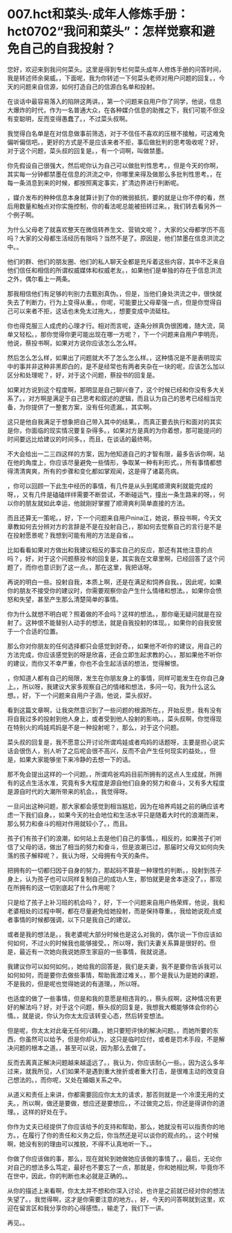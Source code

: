 # 007.hct和菜头·成年人修炼手册：hct0702“我问和菜头”：怎样觉察和避免自己的自我投射？

您好，欢迎来到我问何菜头。这里是得到专栏何菜头成年人修炼手册的问答时间，我是转述师余昊威。，下面呢，我为你转述一下何菜头老师对用户问题的回复。，今天的问题来自信源，如何打造自己的信源白名单和投射。

在谈话中最容易落入的陷阱这两讲。，第一个问题来自用户你了同学，他说，信息大爆炸的时代，作为一名普通大众，在各种媒介信息的助推之下，我们可能不但没有变聪明，反而变得愚蠢了。，不过菜头叔啊。

我觉得白名单是在对信息做事前筛选，对于不信任不喜欢的压根不接触，可这难免偏听偏信吧。，更好的方式是不是应该来者不拒，事后做批判的思考吸收呢？好，对于这个问题，菜头叔的回复是。，有一个词啊，叫做禁墨。

你先假设自己很强大，然后呢你认为自己可以做批判性思考。，但是今天的你啊，其实每一分钟都禁墨在信息的洪流之中，你哪里来得及做那么多批判性思考。，在每一条消息到来的时候，都按照离定事实，扩清边界进行判断呢。

，媒介发布的种种信息本身就算计到了你的微弱抵抗，要的就是让你不停的看，然后用数量和触点对你实施控制，你的看法呢总能被扭转过来。，我们转去看另外一个例子啊。

为什么父母老了就喜欢整天在微信转养生文、营销文呢？，大家的父母都学历不高吗？大家的父母都生活经历有限吗？当然不是了。原因是，他们禁墨在信息洪流之中。。

他们的群、他们的朋友圈、他们的私人聊天全都是充斥着这些内容，其中不乏来自他们信任和相信的所谓权威媒体和权威老友。，如果他们是单独的存在于信息洪流之外，偶尔看上一两条。

那我相信他们有足够的判别力去甄别真伪。，但是，当他们身处洪流之中，很快就失去了判断力，行为上变得从重。，你呢，可能要比父母辈强一点，但是你觉得自己可以来者不拒，这话也未免太过拖大。，想要变成中流砥柱。

你也得克服三人成虎的心理才行。相对而言呢，逐条分辨真伪很困难，随大流，简单又轻松。，那你觉得你更可能出现在哪一方呢？，下一个问题来自用户李明亮，他说，蔡投书啊，如果对方说你应该怎么怎么样。

然后怎么怎么样，如果出了问题就大不了怎么怎么样。，这种情况是不是表明现实中的事并非这种非黑即白的，是不是经常也有两者夹杂在一块的呢，应该怎么加以区分和处理呢？，好，对于这个问题，蔡投书的回复是。

如果对方说到这个程度啊，那明显是自己聊兴奋了，这个时候已经和你没有多大关系了。，对方啊是满足于自己思考和叙述的逻辑，而且认为自己的思考已经相当完备，为你提供了一整套方案，没有任何遗漏。，其实啊。

这只是他自我满足于想象把自己带入其中的结果。，而真正要去执行和面对的其实是你，你面临的现实情况要复杂得多。，如果对方是真的为你着想，那可能提问的时间要远比给建议的时间多。，而且，在谈话的最终啊。

不大会给出一二三四这样的方案，因为他知道自己的才智有限，最多告诉你啊，站在他的角度上，你应该尽量避免一些情形，争取某一种有利形式。，所有事情都想得清清爽爽，所有的步骤和变化都如掌观闻，这是得了诸葛亮病。

，你可以回顾一下此生中经历的事情，有几件是从头到尾顺滑爽利就能完成的呀，，又有几件是磕磕绊绊需要不断尝试，不断碰运气，撞出一条生路来的呀。，何以你的朋友就如此幸运，他就刚好掌握了顺滑爽利简单直接的方法。

而且还算无一策呢。，好，下一个问题来自用户nina江，她说，蔡投书啊，今天文章教如何去分辨对方的言辞是不是在投射自己，，那如何去觉察自己的言行是不是在投射愿景呢？我想到可能有用的方法是自省，。

比如看看如果对方做出和我建议相反的事实自己的反应，那还有其他注意的点吗？，好，对于这个问题蔡投书的回复是，其实我在文章里啊，已经回答了这个问题了，而你也意识到了这一点。，那在这里，我把话呀。

再说的明白一些。投射自我，本质上啊，还是在满足和饲养自我。，因此呢，如果你的朋友不接受你的建议时，你需要观察你会产生什么情绪和想法。，如果你会愤怒和失望，甚至产生那么清楚简单的事情。

你为什么就想不明白呢？照着做的不会吗？这样的想法。，那你毫无疑问就是在投射了。这种恨不能替别人动手的想法，就是自我投射的体现。，如果你的自我安居于一个合适的位置。

那么你对你朋友的任何选择都只会感觉到好奇。，如果他不听你的建议，用自己的方法完成，你应该感觉到的呀是欣喜，还会立即生起求教的心。，那如果他不听你的建议，而你又不幸严重，你也不会生起活该的想法，觉得解恨。

，你知道人都有自己的局限，发生在你朋友身上的事情，同样可能发生在你自己身上。，所以呀，我建议大家多观察自己的情绪和想法，多问一句，我为什么这么想。，好，下一个问题来自用户子涵，他说，菜头叔好。

看到这篇文章啊，让我突然意识到了一些问题的根源所在。，开始反思，我有没有将自我过多的投射到他人身上，或者受到他人投射的影响。，菜头叔啊，你觉得现在特别火的鸡娃鸡妈是不是一种投射呢？，那么，对于这个问题。

菜头叔的回复是，我不愿意公开讨论所谓鸡娃或者鸡妈的话题呀，主要是担心说实话会很伤人，别人听了之后呢会很不高兴，反而不会产生任何现实的益处。，但是，如果大家能够坐下来冷静的去想一下的话。

那不免会提出这样的一个问题。，所谓鸡爸鸡妈目前所拥有的这点人生成就，所拥有的这点生活水准，究竟有多大程度是源自他们自身的努力和奋斗，又有多大程度是源自时代的大潮所带来的机会。，我觉得呀。

一旦问出这种问题，那大家都会感觉到相当尴尬，因为在培养鸡娃之前的确应该考虑一下我们自身。，如果今天的社会地位和生活水平只是随着大时代的浪潮而来，那么努力和奋斗的相对作用就较小了。，而且。

孩子们有孩子们的浪潮，如何站上去是他们自己的事情。，相反的，如果孩子们听信了父母的话，做出了相当的努力和奋斗，但是浪潮已过，那届时父母又如何向失落的孩子解释呢？，我认为呀，父母拥有今天的条件。

把拥有的一切都归因于自身的努力，那起码不算是一种理性的判断。，投射到孩子身上，认为孩子也可以同样复制自己的成功人生，那怕就更是舍本逐没了。，那现在所拥有的这一切到底起了什么作用呢？

只是给了孩子上补习班的机会吗？，好，下一个问题来自用户杨荣辉，他说，我和老婆相处的过程中啊，都在尽量避免给她投射，而是保持尊重。，我给她说观点或者事情的时候都强调，以下只是我自己的建议。

或者是我的想法是。，我老婆呢大部分时候也是这么对我的，偶尔说一下你应该如何如何，不过火的时候我也能够接受。，所以呀，我们夫妻关系算是很好的。但是，最近有一次她向我说她原生家庭的一些事情，我就说道。

我建议你可以如何如何。，她给我的回答是，我们是夫妻，我不是要你告诉我可以如何如何，而是要你去做些事情，帮助我渡过难关。，那个是我认为是她的课题，不是我的，但是呢也觉得她说的有道理。，所以呀。

也适度的做了一些事情，但是和我的意愿是相违背的。，蔡头叔啊，这种情况有更好的解法吗？好，对于这个问题，蔡头叔的回复是，我想我大概能够体会你的心情。，就是说，你认为你太太应该转变心态，然后转变想法。

但是呢，你太太对此毫无任何兴趣。，她只要短评快的解决问题。，而她所要的东西，你虽然可以给予，但是你却认为，这只是临时应付，或者是罚术手段，不是解决问题的根本之道。，甚至可以说，因为那么去做了。

反而去离真正解决问题越来越遥远了。，我认为，你应该耐心一些。，因为这么多年过来，就我所见，人们如果不是遇到重大挫折或者重大打击，是很难主动的改变自己想法的。，而你呢，又处在婚姻关系之中。

从道义和责任上来讲，你都需要回应你太太的请求，那否则就是一个冷漠无用的丈夫。，所以啊，做还是要做，想应还是要想应。，不过做完之后，你还是得讲你的道理。，这样的好处在于。

你作为丈夫已经提供了你应该给予的支持和帮助，那么，她就没有可以指责你的地方。，在履行了你的责任和义务之后，你当然还是可以谈你的观点的。，这个时候啊，她没有别的理由可以推脱，不得不认真地听一下。。

你做了你应该做的事，那么，现在就轮到她做她应该做的事情了。，最后，无论你对自己的想法多么笃定，最好也不要忘了一点，那就是，你和她相比啊，毕竟你不在世中，因此，你的判断也未必就是正确的。。

从你的描述上来看啊，你太太并不想和你深入讨论，也许是之前就已经对你的想法失望了。，我觉得啊，这才是你需要注意的地方。，好，今天的问答啊就到这里，欢迎在留言区和我分享你的心得感悟。，输走了，我们下一讲。

再见。。